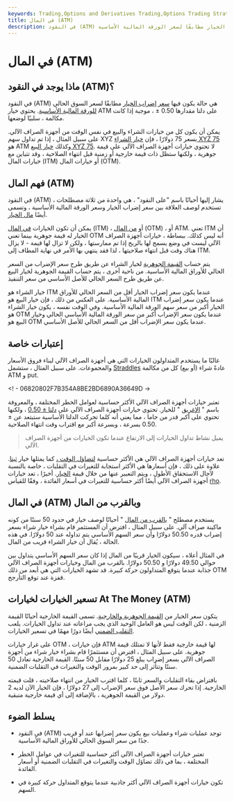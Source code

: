 ```yaml
---
keywords: Trading,Options and Derivatives Trading,Options Trading Strategy and Education,Options and Derivatives,Strategy and Education
title: في المال (ATM)
description: في النقود (ATM) هي حالة يكون فيها سعر إضراب الخيار مطابقًا لسعر الورقة المالية الأساسية.
---
```


# في المال (ATM)
## ماذا يوجد في النقود (ATM)؟

في النقود (ATM) هي حالة يكون فيها [سعر إضراب الخيار](/strikeprice) مطابقًا لسعر السوق الحالي [للورقة المالية الأساسية](/underlying-security). يحتوي خيار ATM على دلتا مقدارها 0.50 ± ، موجبة إذا كانت مكالمة ، سلبيًا لوضعها.

يمكن أن يكون كل من خيارات الشراء والبيع في نفس الوقت من أجهزة الصراف الآلي. على سبيل المثال ، إذا تم تداول سهم XYZ بسعر 75 دولارًا ، فإن [خيار الشراء XYZ 75](/calloption) هو ATM وكذلك [خيار البيع XYZ 75](/putoption). لا تحتوي خيارات أجهزة الصراف الآلي على قيمة جوهرية ، ولكنها ستظل ذات قيمة خارجية أو زمنية قبل انتهاء الصلاحية ، وقد تتباين مع خيارات المال (ITM) أو خيارات المال (OTM).

## فهم المال (ATM)

في النقود (ATM) ، يشار إليها أحيانًا باسم "على النقود" ، هي واحدة من ثلاثة مصطلحات تستخدم لوصف العلاقة بين سعر إضراب الخيار وسعر الورقة المالية الأساسية ، وتسمى أيضًا [مال الخيار](/moneyness).

يمكن أن تكون الخيارات [في المال](/inthemoney) (ITM) ، أو [من المال](/outofthemoney) (OTM) ، أو ATM. تعني ITM أن الخيار له قيمة جوهرية بينما تعني OTM أنه ليس كذلك. ببساطة ، خيارات أجهزة الصراف الآلي ليست في وضع يسمح لها بالربح إذا تم ممارستها ، ولكن لا تزال لها قيمة - لا يزال هناك وقت قبل انتهاء صلاحيتها ، لذا فقد ينتهي بها الأمر في نهاية المطاف إلى ITM.

يتم حساب [القيمة الجوهرية](/intrinsicvalue) لخيار الشراء عن طريق طرح سعر الإضراب من السعر الحالي للأوراق المالية الأساسية. من ناحية أخرى ، يتم حساب القيمة الجوهرية لخيار البيع عن طريق طرح السعر الحالي للأصل الأساسي من سعر التنفيذ.

خيار الشراء هو ITM عندما يكون سعر إضراب الخيار أقل من السعر الحالي للأوراق المالية الأساسية. على العكس من ذلك ، فإن خيار البيع هو ITM عندما يكون سعر إضراب الخيار أكبر من سعر سهم الورقة المالية الأساسية. وفي الوقت نفسه ، يكون خيار الشراء هو OTM عندما يكون سعر الإضراب أكبر من سعر الورقة المالية الأساسي الحالي وخيار البيع هو OTM عندما يكون سعر الإضراب أقل من السعر الحالي للأصل الأساسي.

## إعتبارات خاصة

غالبًا ما يستخدم المتداولون الخيارات التي هي أجهزة الصراف الآلي لبناء فروق الأسعار والمجموعات. على سبيل المثال ، ستشمل [Straddles](/straddle) عادةً شراء (أو بيع) كل من مكالمة ATM و put.

<! - 06820802F7B354A8BE2BD6890A36649D ->

تعتبر خيارات أجهزة الصراف الآلي الأكثر حساسية لعوامل الخطر المختلفة ، والمعروفة باسم " [الإغريق](/greeks) " للخيار. تحتوي خيارات أجهزة الصراف الآلي على [دلتا ± 0.50](/delta) ، ولكنها تحتوي على أكبر قدر من جاما ، مما يعني أنه كلما تحركت الدلتا الأساسية ستبتعد عن ± 0.50 بسرعة ، وبسرعة أكبر مع اقتراب وقت انتهاء الصلاحية.

> يميل نشاط تداول الخيارات إلى الارتفاع عندما تكون الخيارات من أجهزة الصراف الآلي.

>

تعد خيارات أجهزة الصراف الآلي هي الأكثر حساسية [لتضاؤل الوقت ،](/timedecay) كما يمثلها خيار [ثيتا](/theta). علاوة على ذلك ، فإن أسعارها هي الأكثر استجابة للتغيرات في التقلبات ، خاصة بالنسبة لآجال الاستحقاق الأطول ، ويتم التعبير عنها من خلال قيمة [الخيار](/vega). أخيرًا ، تعد خيارات أجهزة الصراف الآلي أيضًا أكثر حساسية للتغيرات في أسعار الفائدة ، وفقًا للقياس [rho](/rho).

## في المال (ATM) وبالقرب من المال

يستخدم مصطلح " [بالقرب من المال](/near-the-money) " أحيانًا لوصف خيار في حدود 50 سنتًا من كونه ماكينة صراف آلي. على سبيل المثال ، افترض أن المستثمر قام بشراء خيار شراء بسعر إضراب قدره 50.50 دولارًا وأن سعر السهم الأساسي يتم تداوله عند 50 دولارًا. في هذه الحالة ، يُقال أن خيار الشراء قريب من المال.

في المثال أعلاه ، سيكون الخيار قريبًا من المال إذا كان سعر السهم الأساسي يتداول بين حوالي 49.50 دولارًا و 50.50 دولارًا. بالقرب من المال وخيارات أجهزة الصراف الآلي جذابة عندما يتوقع المتداولون حركة كبيرة. قد تشهد الخيارات التي هي أبعد من ذلك OTM قفزة عند توقع التأرجح.

## تسعير الخيارات لخيارات At The Money (ATM)

يتكون سعر الخيار من [القيمة الجوهرية والخارجية](/extrinsicvalue). تسمى القيمة الخارجية أحيانًا القيمة الزمنية ، لكن الوقت ليس هو العامل الوحيد الذي يجب مراعاته عند تداول الخيارات. يلعب [التقلب الضمني](/iv) أيضًا دورًا مهمًا في تسعير الخيارات.

على غرار خيارات OTM ، فإن خيارات ATM لها قيمة خارجية فقط لأنها لا تمتلك قيمة جوهرية. على سبيل المثال ، افترض أن مستثمرًا قام بشراء خيار شراء من أجهزة الصراف الآلي بسعر إضراب يبلغ 25 دولارًا مقابل 50 سنتًا. القيمة الخارجية تعادل 50 سنتًا وتتأثر إلى حد كبير بمرور الوقت والتغيرات في التقلبات الضمنية.

بافتراض بقاء التقلبات والسعر ثابتًا ، كلما اقترب الخيار من انتهاء صلاحيته ، قلت قيمته الخارجية. إذا تحرك سعر الأصل فوق سعر الإضراب إلى 27 دولارًا ، فإن الخيار الآن لديه 2 دولار من القيمة الجوهرية ، بالإضافة إلى أي قيمة خارجية متبقية.

## يسلط الضوء

- في النقود (ATM) توجد عمليات شراء وعمليات بيع يكون سعر إضرابها عند أو قريب جدًا من سعر السوق الحالي للأوراق المالية الأساسية.

- تعتبر خيارات أجهزة الصراف الآلي أكثر حساسية للتغيرات في عوامل الخطر المختلفة ، بما في ذلك تضاؤل الوقت والتغيرات في التقلبات الضمنية أو أسعار الفائدة.

- تكون خيارات أجهزة الصراف الآلي أكثر جاذبية عندما يتوقع المتداول حركة كبيرة في السهم.

